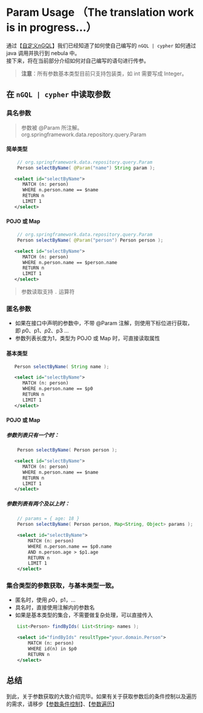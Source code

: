 # Param Usage （The translation work is in progress...）


通过【[自定义nGQL](./#/?path=dev-example&file=custom-crud)】我们已经知道了如何使自己编写的 `nGQL | cypher` 如何通过 java 调用并执行到 nebula 中。  
接下来，将在当前部分介绍如何对自己编写的语句进行传参。
> **注意**：所有参数基本类型目前只支持包装类，如 int 需要写成 Integer。

## 在 `nGQL | cypher` 中读取参数

### 具名参数
> 参数被 @Param 所注解。org.springframework.data.repository.query.Param
#### 简单类型
```java
    // org.springframework.data.repository.query.Param
    Person selectByName( @Param("name") String param );
```

```xml
   <select id="selectByName">
      MATCH (n: person)
      WHERE n.person.name == $name
      RETURN n
      LIMIT 1
   </select>
```

#### POJO 或 Map
```java
    // org.springframework.data.repository.query.Param
    Person selectByName( @Param("person") Person person );
```
```xml
   <select id="selectByName">
      MATCH (n: person)
      WHERE n.person.name == $person.name
      RETURN n
      LIMIT 1
   </select>
```
> 参数读取支持 `.` 运算符

### 匿名参数
- 如果在接口中声明的参数中，不带 @Param 注解，则使用下标位进行获取，即 $p0、$p1、$p2、$p3 ...
- 参数列表长度为1，类型为 POJO 或 Map 时，可直接读取属性


#### 基本类型
```java
   Person selectByName( String name );
```

```xml
   <select id="selectByName">
      MATCH (n: person)
      WHERE n.person.name == $p0
      RETURN n
      LIMIT 1
   </select>
```

#### POJO 或 Map
##### 参数列表只有一个时：
```java
    Person selectByName( Person person );
```
```xml
   <select id="selectByName">
      MATCH (n: person)
      WHERE n.person.name == $name
      RETURN n
      LIMIT 1
   </select>
```

##### 参数列表有两个及以上时：
```java
    // params = { age: 18 }
    Person selectByName( Person person, Map<String, Object> params );
```
```xml
    <select id="selectByName">
        MATCH (n: person)
        WHERE n.person.name == $p0.name
        AND n.person.age > $p1.age
        RETURN n
        LIMIT 1
    </select>
```

### 集合类型的参数获取，与基本类型一致。
- 匿名时，使用 $p0，$p1，...
- 具名时，直接使用注解内的参数名
- 如果是基本类型的集合，不需要做复杂处理，可以直接传入
```java
    List<Person> findByIds( List<String> names );
```
```xml
    <select id="findByIds" resultType="your.domain.Person">
        MATCH (n: person)
        WHERE id(n) in $p0
        RETURN n
    </select>
```

## 总结
到此，关于参数获取的大致介绍完毕。如果有关于获取参数后的条件控制以及遍历的需求，请移步【[参数条件控制](./#/?path=dev-example&file=if)】、【[参数遍历](./#/?path=dev-example&file=for)】  
